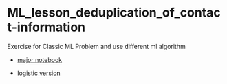 # ML_lesson_deduplication_of_contact-information
Exercise for Classic ML Problem and use different ml algorithm

* [major notebook](https://github.com/kenttw/ML_lesson_deduplication_of_contact-information/blob/master/simple_eda_and_deep_learning.ipynb)

* [logistic version](https://github.com/kenttw/ML_lesson_deduplication_of_contact-information/blob/master/logistic-regression.ipynb)
